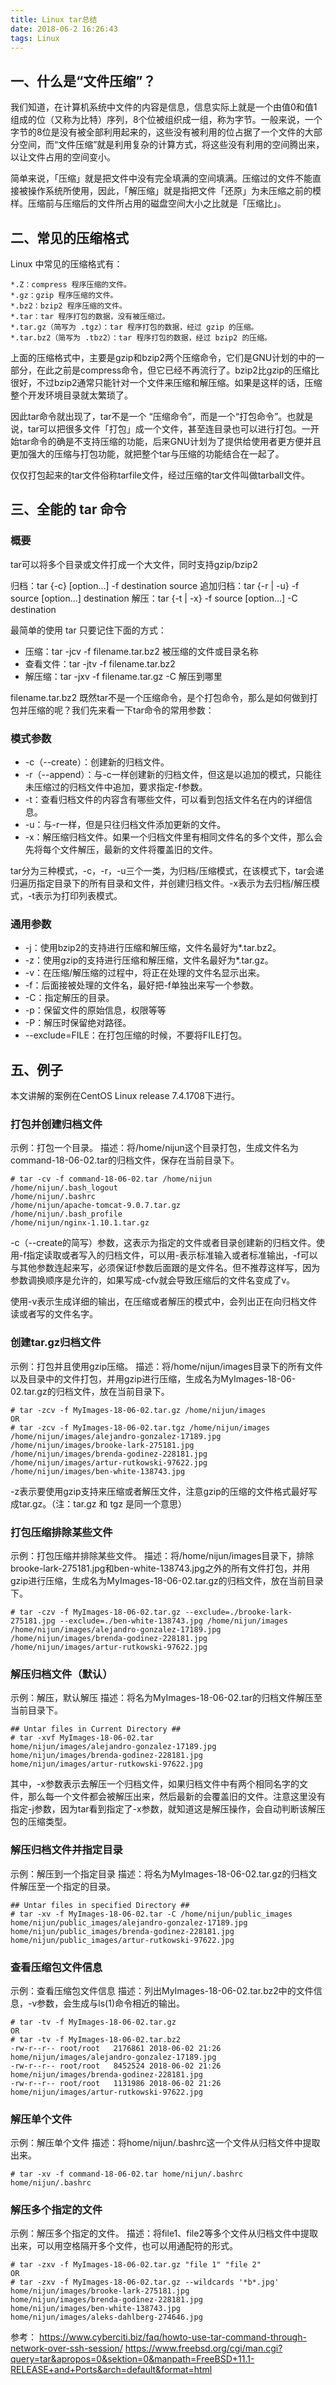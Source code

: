```yaml
---
title: Linux tar总结
date: 2018-06-2 16:26:43
tags: Linux
---
```


## 一、什么是“文件压缩”？ 
我们知道，在计算机系统中文件的内容是信息，信息实际上就是一个由值0和值1组成的位（又称为比特）序列，8个位被组织成一组，称为字节。一般来说，一个字节的8位是没有被全部利用起来的，这些没有被利用的位占据了一个文件的大部分空间，而“文件压缩”就是利用复杂的计算方式，将这些没有利用的空间腾出来，以让文件占用的空间变小。

简单来说，「压缩」就是把文件中没有完全填满的空间填满。压缩过的文件不能直接被操作系统所使用，因此，「解压缩」就是指把文件「还原」为未压缩之前的模样。压缩前与压缩后的文件所占用的磁盘空间大小之比就是「压缩比」。


<!-- more -->

## 二、常见的压缩格式
Linux 中常见的压缩格式有：

```
*.Z：compress 程序压缩的文件。
*.gz：gzip 程序压缩的文件。
*.bz2：bzip2 程序压缩的文件。
*.tar：tar 程序打包的数据，没有被压缩过。
*.tar.gz（简写为 .tgz）：tar 程序打包的数据，经过 gzip 的压缩。
*.tar.bz2（简写为 .tbz2）：tar 程序打包的数据，经过 bzip2 的压缩。
```

上面的压缩格式中，主要是gzip和bzip2两个压缩命令，它们是GNU计划的中的一部分，在此之前是compress命令，但它已经不再流行了。bzip2比gzip的压缩比很好，不过bzip2通常只能针对一个文件来压缩和解压缩。如果是这样的话，压缩整个开发环境目录就太繁琐了。

因此tar命令就出现了，tar不是一个 “压缩命令”，而是一个“打包命令”。也就是说，tar可以把很多文件「打包」成一个文件，甚至连目录也可以进行打包。一开始tar命令的确是不支持压缩的功能，后来GNU计划为了提供给使用者更方便并且更加强大的压缩与打包功能，就把整个tar与压缩的功能结合在一起了。

仅仅打包起来的tar文件俗称tarfile文件，经过压缩的tar文件叫做tarball文件。

## 三、全能的 tar 命令
### 概要
tar可以将多个目录或文件打成一个大文件，同时支持gzip/bzip2

归档：tar {-c} [option...] -f destination source
追加归档：tar {-r | -u} -f source [option...] destination
解压：tar {-t | -x} -f source [option...] -C destination

最简单的使用 tar 只要记住下面的方式：

- 压缩：tar -jcv -f filename.tar.bz2 被压缩的文件或目录名称
- 查看文件：tar -jtv -f filename.tar.bz2 
- 解压缩：tar -jxv -f filename.tar.gz -C 解压到哪里

filename.tar.bz2 既然tar不是一个压缩命令，是个打包命令，那么是如何做到打包并压缩的呢？我们先来看一下tar命令的常用参数：

### 模式参数
- -c（--create）：创建新的归档文件。
- -r（--append）：与-c一样创建新的归档文件，但这是以追加的模式，只能往未压缩过的归档文件中追加，要求指定-f参数。
- -t：查看归档文件的内容含有哪些文件，可以看到包括文件名在内的详细信息。
- -u：与-r一样，但是只往归档文件添加更新的文件。
- -x：解压缩归档文件。如果一个归档文件里有相同文件名的多个文件，那么会先将每个文件解压，最新的文件将覆盖旧的文件。

tar分为三种模式，-c，-r，-u三个一类，为归档/压缩模式，在该模式下，tar会递归遍历指定目录下的所有目录和文件，并创建归档文件。-x表示为去归档/解压模式，-t表示为打印列表模式。


### 通用参数

- -j：使用bzip2的支持进行压缩和解压缩，文件名最好为*.tar.bz2。
- -z：使用gzip的支持进行压缩和解压缩，文件名最好为*.tar.gz。
- -v：在压缩/解压缩的过程中，将正在处理的文件名显示出来。
- -f：后面接被处理的文件名，最好把-f单独出来写一个参数。
- -C：指定解压的目录。
- -p：保留文件的原始信息，权限等等
- -P：解压时保留绝对路径。
- --exclude=FILE：在打包压缩的时候，不要将FILE打包。

## 五、例子

本文讲解的案例在CentOS Linux release 7.4.1708下进行。

### 打包并创建归档文件

示例：打包一个目录。
描述：将/home/nijun这个目录打包，生成文件名为command-18-06-02.tar的归档文件，保存在当前目录下。
``` shell
# tar -cv -f command-18-06-02.tar /home/nijun
/home/nijun/.bash_logout
/home/nijun/.bashrc
/home/nijun/apache-tomcat-9.0.7.tar.gz
/home/nijun/.bash_profile
/home/nijun/nginx-1.10.1.tar.gz
```

-c（--create的简写）参数，这表示为指定的文件或者目录创建新的归档文件。使用-f指定读取或者写入的归档文件，可以用-表示标准输入或者标准输出，-f可以与其他参数连起来写，必须保证f参数后面跟的是文件名。但不推荐这样写，因为参数调换顺序是允许的，如果写成-cfv就会导致压缩后的文件名变成了v。

使用-v表示生成详细的输出，在压缩或者解压的模式中，会列出正在向归档文件读或者写的文件名字。

### 创建tar.gz归档文件

示例：打包并且使用gzip压缩。
描述：将/home/nijun/images目录下的所有文件以及目录中的文件打包，并用gzip进行压缩，生成名为MyImages-18-06-02.tar.gz的归档文件，放在当前目录下。

``` shell
# tar -zcv -f MyImages-18-06-02.tar.gz /home/nijun/images
OR
# tar -zcv -f MyImages-18-06-02.tar.tgz /home/nijun/images
/home/nijun/images/alejandro-gonzalez-17189.jpg
/home/nijun/images/brooke-lark-275181.jpg
/home/nijun/images/brenda-godinez-228181.jpg
/home/nijun/images/artur-rutkowski-97622.jpg
/home/nijun/images/ben-white-138743.jpg
```
-z表示要使用gzip支持来压缩或者解压文件，注意gzip的压缩的文件格式最好写成tar.gz。（注：tar.gz 和 tgz 是同一个意思）


### 打包压缩排除某些文件

示例：打包压缩并排除某些文件。
描述：将/home/nijun/images目录下，排除brooke-lark-275181.jpg和ben-white-138743.jpg之外的所有文件打包，并用gzip进行压缩，生成名为MyImages-18-06-02.tar.gz的归档文件，放在当前目录下。

``` shell
# tar -czv -f MyImages-18-06-02.tar.gz --exclude=./brooke-lark-275181.jpg --exclude=./ben-white-138743.jpg /home/nijun/images
/home/nijun/images/alejandro-gonzalez-17189.jpg
/home/nijun/images/brenda-godinez-228181.jpg
/home/nijun/images/artur-rutkowski-97622.jpg
```

### 解压归档文件（默认）
示例：解压，默认解压
描述：将名为MyImages-18-06-02.tar的归档文件解压至当前目录下。

```shell
## Untar files in Current Directory ##
# tar -xvf MyImages-18-06-02.tar
home/nijun/images/alejandro-gonzalez-17189.jpg
home/nijun/images/brenda-godinez-228181.jpg
home/nijun/images/artur-rutkowski-97622.jpg
```

其中，-x参数表示去解压一个归档文件，如果归档文件中有两个相同名字的文件，那么每一个文件都会被解压出来，然后最新的会覆盖旧的文件。注意这里没有指定-j参数，因为tar看到指定了-x参数，就知道这是解压操作，会自动判断该解压包的压缩类型。

### 解压归档文件并指定目录

示例：解压到一个指定目录
描述：将名为MyImages-18-06-02.tar.gz的归档文件解压至一个指定的目录。

```shell
## Untar files in specified Directory ##
# tar -xv -f MyImages-18-06-02.tar -C /home/nijun/public_images
home/nijun/public_images/alejandro-gonzalez-17189.jpg
home/nijun/public_images/brenda-godinez-228181.jpg
home/nijun/public_images/artur-rutkowski-97622.jpg
```

### 查看压缩包文件信息

示例：查看压缩包文件信息
描述：列出MyImages-18-06-02.tar.bz2中的文件信息，-v参数，会生成与ls(1)命令相近的输出。

```shell
# tar -tv -f MyImages-18-06-02.tar.gz
OR
# tar -tv -f MyImages-18-06-02.tar.bz2
-rw-r--r-- root/root   2176861 2018-06-02 21:26 home/nijun/images/alejandro-gonzalez-17189.jpg
-rw-r--r-- root/root   8452524 2018-06-02 21:26 home/nijun/images/brenda-godinez-228181.jpg
-rw-r--r-- root/root   1131986 2018-06-02 21:26 home/nijun/images/artur-rutkowski-97622.jpg
```

### 解压单个文件

示例：解压单个文件
描述：将home/nijun/.bashrc这一个文件从归档文件中提取出来。

```shell
# tar -xv -f command-18-06-02.tar home/nijun/.bashrc
home/nijun/.bashrc
```

### 解压多个指定的文件

示例：解压多个指定的文件。
描述：将file1、file2等多个文件从归档文件中提取出来，可以用空格隔开多个文件，也可以用通配符的形式。

```shell
# tar -zxv -f MyImages-18-06-02.tar.gz "file 1" "file 2"
OR
# tar -zxv -f MyImages-18-06-02.tar.gz --wildcards '*b*.jpg'
home/nijun/images/brooke-lark-275181.jpg
home/nijun/images/brenda-godinez-228181.jpg
home/nijun/images/ben-white-138743.jpg
home/nijun/images/aleks-dahlberg-274646.jpg
```

参考：
https://www.cyberciti.biz/faq/howto-use-tar-command-through-network-over-ssh-session/
https://www.freebsd.org/cgi/man.cgi?query=tar&apropos=0&sektion=0&manpath=FreeBSD+11.1-RELEASE+and+Ports&arch=default&format=html